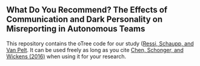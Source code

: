 ## What Do You Recommend? The Effects of Communication and Dark Personality on Misreporting in Autonomous Teams
This repository contains the oTree code for our study ([Ressi, Schaupp, and Van Pelt](https://papers.ssrn.com/abstract=3937303). It can be used freely as long as you cite [Chen, Schonger, and Wickens (2016)](https://doi.org/10.1016/j.jbef.2015.12.001) when using it for your research.